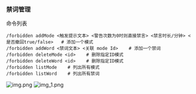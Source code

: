 ### 禁词管理

命令列表

    /forbidden addMode <触发提示文本> <警告次数为0时则直接禁言> <禁言时长/分钟> <是否撤回true/false>   # 添加一个模式
    /forbidden addWord <禁词文本> <关联 mode Id>    # 添加一个禁词
    /forbidden deleteMode <id>    # 删除指定ID模式
    /forbidden deleteWord <id>    # 删除指定ID模式
    /forbidden listMode    # 列出所有模式
    /forbidden listWord    # 列出所有禁词

![img.png](img.png)
![img_1.png](img_1.png)